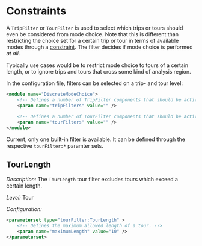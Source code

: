 # Constraints

A `TripFilter` or `TourFilter` is used to select which trips or tours should even be considered from mode choice. Note that this is different than restricting the choice set for a certain trip or tour in terms of available modes through a [constraint](Constraint.md). The filter decides if mode choice is performed *at all*. 

Typically use cases would be to restrict mode choice to tours of a certain length, or to ignore trips and tours that cross some kind of analysis region.

In the configuration file, filters can be selected on a trip- and tour level:

```xml
<module name="DiscreteModeChoice">
	<!-- Defines a number of TripFilter components that should be activated. Built-in choices: ... -->
	<param name="tripFilters" value="" />
	
	<!-- Defines a number of TourFilter components that should be activated. Built-in choices: ... -->
	<param name="tourFilters" value="" />
</module>
```

Current, only one built-in filter is available. It can be defined through the respective `tourFilter:*` paramter sets.

## TourLength

*Description:* The `TourLength` tour filter excludes tours which exceed a certain length.

*Level:* Tour

*Configuration:*

```xml
<parameterset type="tourFilter:TourLength" >
	<!-- Defines the maximum allowed length of a tour. -->
	<param name="maximumLength" value="10" />
</parameterset>
```

